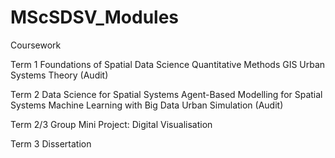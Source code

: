 # MScSDSV_Modules
Coursework

Term 1
  Foundations of Spatial Data Science
  Quantitative Methods
  GIS
  Urban Systems Theory (Audit)
  
Term 2
  Data Science for Spatial Systems
  Agent-Based Modelling for Spatial Systems
  Machine Learning with Big Data
  Urban Simulation (Audit)
  
Term 2/3
  Group Mini Project: Digital Visualisation
  
Term 3
  Dissertation 
